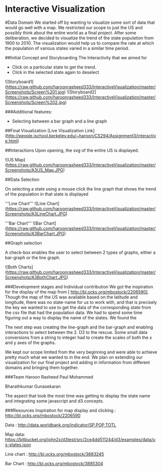 Interactive Visualization
========================
#Data Domain
We started off by wanting to visualize some sort of data that would go well with a map. We restricted our scope to just the US and possibly think about the entire world as a final project. After some deliberation, we decided to visualize the trend of the state population from 1900 to 2010. The visualization would help us to compare the rate at which the population of various states varied in a similar time period. 

##Initial Concept and Storyboarding
The Interactivity that we aimed for
* Click on a particular state to get the trend.
* Click in the selected state again to deselect

![Storyboard1] (https://raw.github.com/haroonrasheed333/InteractiveVisualization/master/Screenshots/Screen%201.jpg)
![Storyboard2] (https://raw.github.com/haroonrasheed333/InteractiveVisualization/master/Screenshots/Screen%202.jpg)

###Additional features:
* Selecting between a bar graph and a line graph

##Final Visualization
[Live Visualization Link] (http://people.ischool.berkeley.edu/~haroon/CS294/Assignment3/interactive.html)


##Interactions
Upon opening, the svg of the entire US is displayed.   

![US Map] (https://raw.github.com/haroonrasheed333/InteractiveVisualization/master/Screenshots/A3US_Map.JPG)

##Data Selection

On selecting a state using a mouse click the line graph that shows the trend of the population in that state is displayed

'''Line Chart'''
![Line Chart] (https://raw.github.com/haroonrasheed333/InteractiveVisualization/master/Screenshots/A3LineChart.JPG)

'''Bar Chart'''
![Bar Chart] (https://raw.github.com/haroonrasheed333/InteractiveVisualization/master/Screenshots/A3BarChart.JPG)


##Graph selection

A check-box enables the user to select between 2 types of graphs, either a bar-graph or the line graph.

![Both Charts] (https://raw.github.com/haroonrasheed333/InteractiveVisualization/master/Screenshots/A3BothChart.JPG)

###Development stages and Individual contribution
We got the inspiration for the display of the map from [ http://bl.ocks.org/mbostock/2206590]. Though the map of the US was available based on the latitude and longitude, there was no state-name for us to work with, and that is precisely the key we wanted to use to get the data of the corresponding state from the csv file that had the population data. We had to spend some time figuring out a way to display the name of the states. We found the 

The next step was creating the line-graph and the bar-graph and enabling interactions to select between the 2. D3 to the rescue. Some small data conversions from a string to integer had to create the scales of both the x and y axes of the graphs. 

We kept our scope limited from the very beginning and were able to achieve pretty much what we wanted to in the end. We plan on extending our visualization for our final project and adding in information from different domains and bringing them together.


###Team
Haroon Rasheed Paul Mohammed

Bharathkumar Gunasekaran

The aspect that took the most time was getting to display the state name and integrating some javascript and d3 concepts. 

###Resources
Inspiration for map display and clicking : http://bl.ocks.org/mbostock/2206590

Data : http://data.worldbank.org/indicator/SP.POP.TOTL 

Map data: https://bitbucket.org/john2x/d3test/src/2ce4dd511244/d3/examples/data/us-states.json  

Line chart : http://bl.ocks.org/mbostock/3883245

Bar Chart : http://bl.ocks.org/mbostock/3885304
